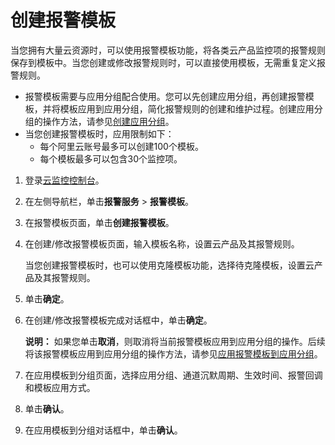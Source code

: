 # 创建报警模板

当您拥有大量云资源时，可以使用报警模板功能，将各类云产品监控项的报警规则保存到模板中。当您创建或修改报警规则时，可以直接使用模板，无需重复定义报警规则。

-   报警模板需要与应用分组配合使用。您可以先创建应用分组，再创建报警模板，并将模板应用到应用分组，简化报警规则的创建和维护过程。创建应用分组的操作方法，请参见[创建应用分组](/intl.zh-CN/应用分组/创建应用分组.md)。
-   当您创建报警模板时，应用限制如下：
    -   每个阿里云账号最多可以创建100个模板。
    -   每个模板最多可以包含30个监控项。

1.  登录[云监控控制台](https://cms-intl.console.aliyun.com)。

2.  在左侧导航栏，单击**报警服务** \> **报警模板**。

3.  在报警模板页面，单击**创建报警模板**。

4.  在创建/修改报警模板页面，输入模板名称，设置云产品及其报警规则。

    当您创建报警模板时，也可以使用克隆模板功能，选择待克隆模板，设置云产品及其报警规则。

5.  单击**确定**。

6.  在创建/修改报警模板完成对话框中，单击**确定**。

    **说明：** 如果您单击**取消**，则取消将当前报警模板应用到应用分组的操作。后续将该报警模板应用到应用分组的操作方法，请参见[应用报警模板到应用分组](/intl.zh-CN/应用分组/应用报警模板至应用分组.md)。

7.  在应用模板到分组页面，选择应用分组、通道沉默周期、生效时间、报警回调和模板应用方式。

8.  单击**确认**。

9.  在应用模板到分组对话框中，单击**确认**。


